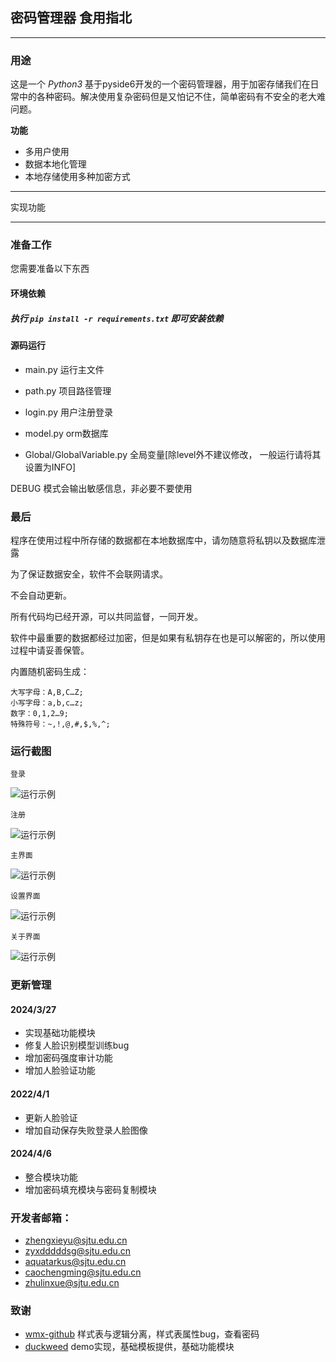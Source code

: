 ## 密码管理器 食用指北
***
### 用途
这是一个 _Python3_ 基于pyside6开发的一个密码管理器，用于加密存储我们在日常中的各种密码。解决使用复杂密码但是又怕记不住，简单密码有不安全的老大难问题。

**功能**
* 多用户使用
* 数据本地化管理
* 本地存储使用多种加密方式
***
实现功能
***
### 准备工作

您需要准备以下东西
#### 环境依赖
##### 执行 `pip install -r requirements.txt` 即可安装依赖

#### 源码运行


* main.py  运行主文件


* path.py     项目路径管理
* login.py    用户注册登录
* model.py    orm数据库
* Global/GlobalVariable.py  全局变量[除level外不建议修改， 一般运行请将其设置为INFO]

DEBUG 模式会输出敏感信息，非必要不要使用
### 最后

程序在使用过程中所存储的数据都在本地数据库中，请勿随意将私钥以及数据库泄露

为了保证数据安全，软件不会联网请求。

不会自动更新。

所有代码均已经开源，可以共同监督，一同开发。

软件中最重要的数据都经过加密，但是如果有私钥存在也是可以解密的，所以使用过程中请妥善保管。

内置随机密码生成：

	大写字母：A,B,C…Z;
	小写字母：a,b,c…z;
	数字：0,1,2…9;
	特殊符号：~,!,@,#,$,%,^;


### 运行截图

`登录`

![运行示例](./images/login.png)  

`注册`

![运行示例](./images/register.png)

`主界面`

![运行示例](./images/main.png)  

`设置界面`

![运行示例](./images/setting.png) 

`关于界面`

![运行示例](./images/about.png) 


### 更新管理
#### 2024/3/27
* 实现基础功能模块
* 修复人脸识别模型训练bug
* 增加密码强度审计功能
* 增加人脸验证功能

#### 2022/4/1
* 更新人脸验证
* 增加自动保存失败登录人脸图像

#### 2024/4/6
* 整合模块功能
* 增加密码填充模块与密码复制模块

### 开发者邮箱：
* zhengxieyu@sjtu.edu.cn
* zyxdddddsg@sjtu.edu.cn
* aquatarkus@sjtu.edu.cn
* caochengming@sjtu.edu.cn
* zhulinxue@sjtu.edu.cn

### 致谢
* [wmx-github](https://github.com/wmx-github) 样式表与逻辑分离，样式表属性bug，查看密码
* [duckweed](https://github.com/valley-owner/pwdManage) demo实现，基础模板提供，基础功能模块